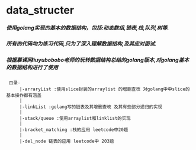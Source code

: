 # data_structer
##### 使用golang实现的基本的数据结构，包括:动态数组,链表,栈,队列,树等.

##### 所有的代码均为练习代码,只为了深入理解数据结构,及其应对面试.

##### 根据慕课网liuyubobobo老师的玩转数据结构总结的golang版本,对golang基本的数据结构进行了使用
```    
 目录-
     |-arraryList :使用slice封装的arraylist 的增删查改 对golang中中slice的基本操作都有涵盖
     |
     |-linkList :golang写的链表及其增删查改 及其有些部分递归的实现
     | 
     |-stack/queue :使用arraylist和linklist的实现
     |
     |-bracket_matching :栈的应用 leetcode中20题
     |
     |-del_node 链表的应用 leetcode中 203题
```
